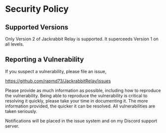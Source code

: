 # Security Policy

## Supported Versions

Only Version 2 of Jackrabbit Relay is supported. It superceeds Version 1 on all levels.

## Reporting a Vulnerability

If you suspect a vulnerability, please file an issue,

https://github.com/rapmd73/JackrabbitRelay/issues

Please provide as much information as possible, including how to reproduce the vulnerability. Being
able to reproduce the vulnerability is critical to resolving it quickly, please take your time in
documenting it. The more information provided, the quicker it can be resolved.  All vulnerabilities are
taken seriously.

Notifications will be placed in the issue system and on my Discord support server.
